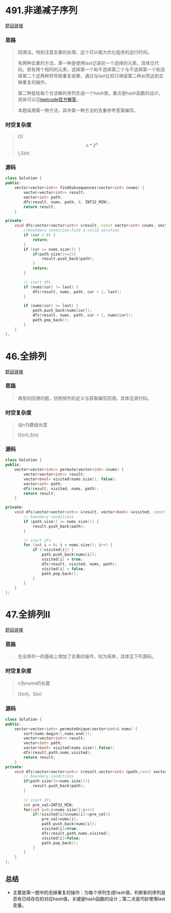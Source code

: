 # 491.非递减子序列

[题目链接](https://leetcode.cn/problems/non-decreasing-subsequences/description/)

### 思路

> 回溯法。特别注意去重的处理，这个可以极大优化程序的运行时间。
>
> 有两种去重的方法，第一种是使用last记录前一个选择的元素，具体见代码。若有两个相同的元素，选择第一个和不选择第二个与不选择第一个和选择第二个这两种将导致重复结果，通过与last比较只保留第二种从而达到去掉重复的操作。
>
> 第二种是给每个合法解的序列生成一个hash值，重点是hash函数的设计，具体可以见[leetcode官方解答](https://leetcode.cn/problems/non-decreasing-subsequences/solutions/387656/di-zeng-zi-xu-lie-by-leetcode-solution/)。
>
> 本题采用第一种方法，其中第一种方法的去重参考答案编写。

### 时空复杂度

> O($$n*2^n$$),S(n)

### 源码

```C++
class Solution {
public:
    vector<vector<int>> findSubsequences(vector<int> &nums) {
        vector<vector<int>> result;
        vector<int> path;
        dfs(result, nums, path, 0, INT32_MIN);
        return result;
    }

private:
    void dfs(vector<vector<int>> &result, const vector<int> &nums, vector<int> &path, int cur, int last) {
        //boundary condition:find a valid solution
        if (cur < 0) {
            return;
        }
        if (cur >= nums.size()) {
            if(path.size()>=2){
                result.push_back(path);
            }
            return;
        }

        // start dfs
        if (nums[cur] != last) {
            dfs(result, nums, path, cur + 1, last);
        }

        if (nums[cur] >= last) {
            path.push_back(nums[cur]);
            dfs(result, nums, path, cur + 1, nums[cur]);
            path.pop_back();
        }
    }
};
```

# 46.全排列

[题目链接](https://leetcode.cn/problems/permutations/description/)

### 思路

> 典型的回溯问题，仿照排列的定义与获取编写回溯。具体见源代码。

### 时空复杂度

> 设n为数组长度
>
> O(n!),S(n)

### 源码

```C++
class Solution {
public:
    vector<vector<int>> permute(vector<int> &nums) {
        vector<vector<int>> result;
        vector<bool> visited(nums.size(), false);
        vector<int> path;
        dfs(result, visited, nums, path);
        return result;
    }

private:
    void dfs(vector<vector<int>> &result, vector<bool> &visited, const vector<int> &nums, vector<int> &path) {
        // boundary conditions
        if (path.size() >= nums.size()) {
            result.push_back(path);
        }

        // start dfs
        for (int i = 0; i < nums.size(); i++) {
            if (!visited[i]) {
                path.push_back(nums[i]);
                visited[i] = true;
                dfs(result, visited, nums, path);
                visited[i] = false;
                path.pop_back();
            }
        }
    }
};
```

# 47.全排列II

[题目链接](https://leetcode.cn/problems/permutations-ii/description/)

### 思路

> 在全排列一的基础上增加了去重的操作，较为简单，具体见下列源码。

### 时空复杂度

> n为nums的长度
>
> O(n!)，S(n)

### 源码

```C++
class Solution {
public:
    vector<vector<int>> permuteUnique(vector<int>& nums) {
        sort(nums.begin(),nums.end());
        vector<vector<int>> result;
        vector<int> path;
        vector<bool> visited(nums.size(),false);
        dfs(result,path,nums,visited);
        return result;
    }
private:
    void dfs(vector<vector<int>> &result,vector<int> &path,const vector<int> &nums,vector<bool> &visited){
        // boundary conditions
        if(path.size()>=nums.size()){
            result.push_back(path);
        }
        
        // start dfs
        int pre_val=INT32_MIN;
        for(int i=0;i<nums.size();i++){
            if(!visited[i]&&nums[i]!=pre_val){
                pre_val=nums[i];
                path.push_back(nums[i]);
                visited[i]=true;
                dfs(result,path,nums,visited);
                visited[i]=false;
                path.pop_back();
            }
        }
    }
};
```

## 总结

* 主要是第一题中的去掉重复的操作：为每个序列生成hash值，判断新的序列是否有已经存在的对应hash值，关键是hash函数的设计；第二点是巧妙使用last变量。
